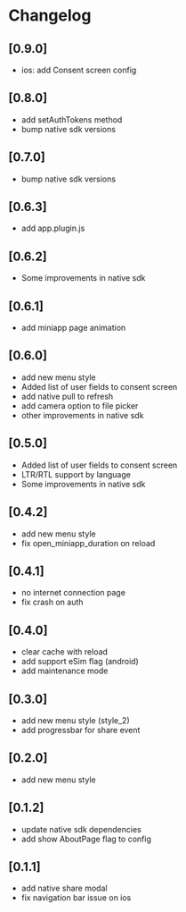 # Changelog
## [0.9.0]
- ios: add Consent screen config

## [0.8.0]
- add setAuthTokens method
- bump native sdk versions

## [0.7.0]
- bump native sdk versions

## [0.6.3]
- add app.plugin.js

## [0.6.2]
- Some improvements in native sdk

## [0.6.1]
- add miniapp page animation

## [0.6.0]
- add new menu style
- Added list of user fields to consent screen
- add native pull to refresh
- add camera option to file picker
- other improvements in native sdk

## [0.5.0]
- Added list of user fields to consent screen
- LTR/RTL support by language
- Some improvements in native sdk

## [0.4.2]
- add new menu style
- fix open_miniapp_duration on reload

## [0.4.1]
- no internet connection page
- fix crash on auth

## [0.4.0]
- clear cache with reload
- add support eSim flag (android)
- add maintenance mode

## [0.3.0]
- add new menu style (style_2)
- add progressbar for share event

## [0.2.0]
- add new menu style 

## [0.1.2]
- update native sdk dependencies
- add show AboutPage flag to config

## [0.1.1]
- add native share modal
- fix navigation bar issue on ios